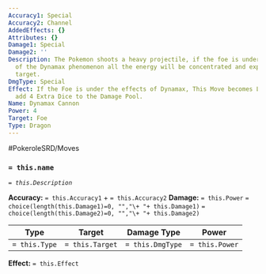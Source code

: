 ```yaml
---
Accuracy1: Special
Accuracy2: Channel
AddedEffects: {}
Attributes: {}
Damage1: Special
Damage2: ''
Description: The Pokemon shoots a heavy projectile, if the foe is under the effects
  of the Dynamax phenomenon all the energy will be concentrated and explode on the
  target.
DmgType: Special
Effect: If the Foe is under the effects of Dynamax, This Move becomes Lethal and you
  add 4 Extra Dice to the Damage Pool.
Name: Dynamax Cannon
Power: 4
Target: Foe
Type: Dragon
---
```


#PokeroleSRD/Moves

### `= this.name` 
*`= this.Description`*

**Accuracy:** `= this.Accuracy1` + `= this.Accuracy2`
**Damage:** `= this.Power` `= choice(length(this.Damage1)=0, "","\+ "+ this.Damage1)` `= choice(length(this.Damage2)=0, "","\+ "+ this.Damage2)`

| Type          | Target          | Damage Type          | Power          |
| ------------- | --------------- | ---------------- | -------------- |
| `= this.Type` | `= this.Target` | `= this.DmgType` | `= this.Power` | 

**Effect:** `= this.Effect`